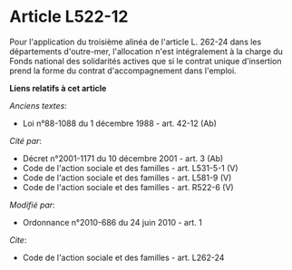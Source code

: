 # Article L522-12

Pour l'application du troisième alinéa de l'article L. 262-24 dans les départements d'outre-mer, l'allocation n'est
intégralement à la charge du Fonds national des solidarités actives que si le contrat unique d'insertion prend la forme du
contrat d'accompagnement dans l'emploi.

**Liens relatifs à cet article**

_Anciens textes_:

  - Loi n°88-1088 du 1 décembre 1988 - art. 42-12 (Ab)

_Cité par_:

  - Décret n°2001-1171 du 10 décembre 2001 - art. 3 (Ab)
  - Code de l'action sociale et des familles - art. L531-5-1 (V)
  - Code de l'action sociale et des familles - art. L581-9 (V)
  - Code de l'action sociale et des familles - art. R522-6 (V)

_Modifié par_:

  - Ordonnance n°2010-686 du 24 juin 2010 - art. 1

_Cite_:

  - Code de l'action sociale et des familles - art. L262-24
